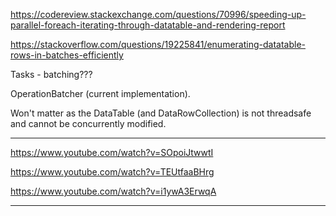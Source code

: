 https://codereview.stackexchange.com/questions/70996/speeding-up-parallel-foreach-iterating-through-datatable-and-rendering-report

https://stackoverflow.com/questions/19225841/enumerating-datatable-rows-in-batches-efficiently

Tasks - batching???

OperationBatcher (current implementation).

Won't matter as the DataTable (and DataRowCollection) is not threadsafe and cannot be concurrently modified.

---

https://www.youtube.com/watch?v=SOpoiJtwwtI

https://www.youtube.com/watch?v=TEUtfaaBHrg

https://www.youtube.com/watch?v=i1ywA3ErwqA

---

